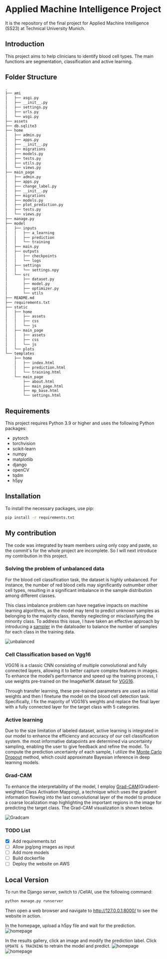 # Applied Machine Intelligence Project

It is the repository of the final project for Applied Machine Intelligence (SS23) at Technical University Munich.

## Introduction
This project aims to help clinicians to identify blood cell types. The main functions are segmentation, classification and active learning.

## Folder Structure

```bash
.
├── ami
│   ├── asgi.py
│   ├── __init__.py
│   ├── settings.py
│   ├── urls.py
│   └── wsgi.py
├── assets
├── db.sqlite3
├── home
│   ├── admin.py
│   ├── apps.py
│   ├── __init__.py
│   ├── migrations
│   ├── models.py
│   ├── tests.py
│   ├── utils.py
│   └── views.py
├── main_page
│   ├── admin.py
│   ├── apps.py
│   ├── change_label.py
│   ├── __init__.py
│   ├── migrations
│   ├── models.py
│   ├── plot_prediction.py
│   ├── tests.py
│   └── views.py
├── manage.py
├── model
│   ├── inputs
│   │   ├── a_learning
│   │   ├── prediction
│   │   └── training
│   ├── main.py
│   ├── outputs
│   │   ├── checkpoints
│   │   └── logs
│   ├── settings
│   │   └── settings.npy
│   └── src
│       ├── dataset.py
│       ├── model.py
│       ├── optimizer.py
│       └── utils
├── README.md
├── requirements.txt
├── static
│   ├── home
│   │   ├── assets
│   │   ├── css
│   │   └── js
│   ├── main_page
│   │   ├── assets
│   │   ├── css
│   │   └── js
│   └── plots
└── templates
    ├── home
    │   ├── index.html
    │   ├── prediction.html
    │   └── training.html
    └── main_page
        ├── about.html
        ├── main_page.html
        ├── mp_base.html
        └── settings.html
```

## Requirements

This project requires Python 3.9 or higher and uses the following Python packages:

- pytorch
- torchvision
- scikit-learn
- numpy
- matplotlib
- django
- openCV
- tqdm
- h5py

## Installation

To install the necessary packages, use pip:

```bash
pip install -r requirements.txt
```

## My contribution

The code was integrated by team members using only copy and paste, so the commit's for the whole project are incomplete. So I will next introduce my contribution in this project.

### Solving the problem of unbalanced data

For the blood cell classification task, the dataset is highly unbalanced. For instance, the number of red blood cells may significantly outnumber other cell types, resulting in a significant imbalance in the sample distribution among different classes.

This class imbalance problem can have negative impacts on machine learning algorithms, as the model may tend to predict unknown samples as belonging to the majority class, thereby neglecting or misclassifying the minority class. To address this issue, I have taken an effective approach by introducing a [sampler](https://github.com/Tate-Wei/CellAI/blob/121ebd1cfbc9a83f7b342594a1b443d8be1343d8/model/src/optimizer.py#L86C47-L86C47) in the dataloader to balance the number of samples for each class in the training data.

![unbalanced](assets/weighted_data_loader.png)


### Cell Classification based on Vgg16

VGG16 is a classic CNN consisting of multiple convolutional and fully connected layers, allowing it to better capture complex features in images. To enhance the model’s performance and speed up the training process, I use weights pre-trained on the ImageNet1K dataset for [VGG16](./model/src/model.py).

Through transfer learning, these pre-trained parameters are used as initial weights and then I finetune the model on the blood cell detection task. Specifically, I fix the majority of VGG16’s weights and replace the final layer with a fully connected layer for the target class with 5 categories.

### Active learning

Due to the size limitation of labeled dataset, active learning is integrated in our model to enhance the efficiency and accuracy of our cell classification system. the most informative datapoints are determined via uncertainty sampling, enabling the user to give feedback and refine the model. To compute the prediction uncertainty of each sample, I utilize the [Monte Carlo Dropout](https://github.com/Tate-Wei/CellAI/blob/121ebd1cfbc9a83f7b342594a1b443d8be1343d8/model/src/optimizer.py#L213) method, which could approximate Bayesian inference in deep learning models.

### Grad-CAM

To enhance the interpretability of the model, I employ [Grad-CAM](./model/src/utils/grad_cam.py)(Gradient-weighted Class Activation Mapping), a technique which uses the gradient information flowing into the last convolutional layer of the model to produce a coarse localization map highlighting the important regions in the image for predicting the target class. The Grad-CAM visualization is shown below.

![Gradcam](assets/grad_cam.png)

### TODO List

- [x] Add requirements.txt
- [ ] Allow jpg/png images as input
- [ ] Add more models
- [ ] Build dockerfile
- [ ] Deploy the website on AWS

## Local Version

To run the Django server, switch to /CellAI, use the following command:
```bash
python manage.py runserver
```
Then open a web browser and navigate to http://127.0.0.1:8000/ to see the website in action.


In the homepage, upload a h5py file and wait for the prediction.
![homepage](assets/homepage.png)


In the results gallery, click an image and modify the prediction label. Click `UPDATE & TRAINING` to retrain the model and predict.
![homepage](assets/details.png)
![homepage](assets/update.png)



